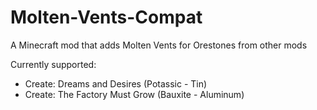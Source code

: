 # Molten-Vents-Compat

A Minecraft mod that adds Molten Vents for Orestones from other mods

Currently supported:
  - Create: Dreams and Desires (Potassic - Tin)
  - Create: The Factory Must Grow (Bauxite - Aluminum)
